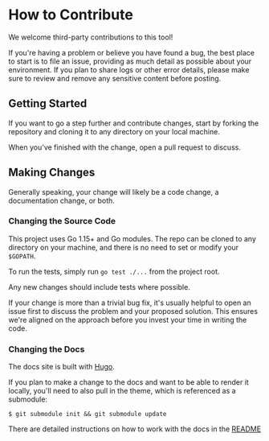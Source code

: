 # How to Contribute

We welcome third-party contributions to this tool!

If you're having a problem or believe you have found a bug, the best place to
start is to file an issue, providing as much detail as possible about your
environment. If you plan to share logs or other error details, please make sure
to review and remove any sensitive content before posting.

## Getting Started

If you want to go a step further and contribute changes, start by forking the
repository and cloning it to any directory on your local machine.

When you've finished with the change, open a pull request to discuss.

## Making Changes

Generally speaking, your change will likely be a code change, a documentation
change, or both.

### Changing the Source Code

This project uses Go 1.15+ and Go modules. The repo can be cloned to any
directory on your machine, and there is no need to set or modify your `$GOPATH`.

To run the tests, simply run `go test ./...` from the project root.

Any new changes should include tests where possible.

If your change is more than a trivial bug fix, it's usually helpful to open an
issue first to discuss the problem and your proposed solution. This ensures
we're aligned on the approach before you invest your time in writing the code.

### Changing the Docs

The docs site is built with [Hugo](https://gohugo.io).

If you plan to make a change to the docs and want to be able to render it locally,
you'll need to also pull in the theme, which is referenced as a submodule:

```
$ git submodule init && git submodule update
```

There are detailed instructions on how to work with the docs in the [README](/docs/README.md)

